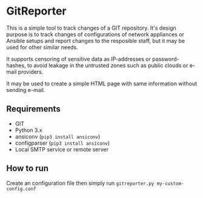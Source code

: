 GitReporter
===========
This is a simple tool to track changes of a GIT repository. It's design purpose is to track changes of configurations of network appliances or Ansible setups and report changes to the resposible staff, but it may be used for other similar needs. 

It supports censoring of sensitive data as IP-addresses or password-hashes, to avoid leakage in the untrusted zones such as public clouds or e-mail providers.

It may be used to create a simple HTML page with same information without sending e-mail.


Requirements
-----------
  * GIT
  * Python 3.x
  * ansiconv (`pip3 install ansiconv`)
  * configparser (`pip3 install ansiconv`)
  * Local SMTP service or remote server


How to run
----------
Create an configuration file then simply run `gitreporter.py my-custom-config.conf`

